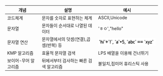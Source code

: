 |개념|설명|예시|
|---|----|---|
|코드체계|문자를 숫자로 표현하는 체계|ASCII,Unicode|
|문자열|문자들이 순서대로 나열된 데이터|'ㅎㅇ',"hello"|
|문자열 연산|문자열에서의 덧셈(연결),곱셈(반복) 등|![img_4.png](img_4.png)|
|KMP 알고리즘|효율적 문자열 검색|LPS 배열을 이용해 건너뛰기|
|보이어-무어 알고리즘|뒤에서부터 검사하는 빠른 검색 알고리즘|불일치,접미어 휴리스틱 사용|
